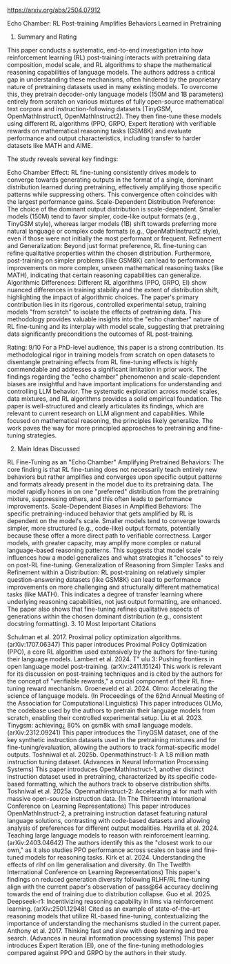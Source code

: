 https://arxiv.org/abs/2504.07912

Echo Chamber: RL Post-training Amplifies Behaviors Learned in Pretraining

1. Summary and Rating

This paper conducts a systematic, end-to-end investigation into how reinforcement learning (RL) post-training interacts with pretraining data composition, model scale, and RL algorithms to shape the mathematical reasoning capabilities of language models. The authors address a critical gap in understanding these mechanisms, often hindered by the proprietary nature of pretraining datasets used in many existing models. To overcome this, they pretrain decoder-only language models (150M and 1B parameters) entirely from scratch on various mixtures of fully open-source mathematical text corpora and instruction-following datasets (TinyGSM, OpenMathInstruct1, OpenMathInstruct2). They then fine-tune these models using different RL algorithms (PPO, GRPO, Expert Iteration) with verifiable rewards on mathematical reasoning tasks (GSM8K) and evaluate performance and output characteristics, including transfer to harder datasets like MATH and AIME.

The study reveals several key findings:

Echo Chamber Effect: RL fine-tuning consistently drives models to converge towards generating outputs in the format of a single, dominant distribution learned during pretraining, effectively amplifying those specific patterns while suppressing others. This convergence often coincides with the largest performance gains.
Scale-Dependent Distribution Preference: The choice of the dominant output distribution is scale-dependent. Smaller models (150M) tend to favor simpler, code-like output formats (e.g., TinyGSM style), whereas larger models (1B) shift towards preferring more natural language or complex code formats (e.g., OpenMathInstruct2 style), even if those were not initially the most performant or frequent.
Refinement and Generalization: Beyond just format preference, RL fine-tuning can refine qualitative properties within the chosen distribution. Furthermore, post-training on simpler problems (like GSM8K) can lead to performance improvements on more complex, unseen mathematical reasoning tasks (like MATH), indicating that certain reasoning capabilities can generalize.
Algorithmic Differences: Different RL algorithms (PPO, GRPO, EI) show nuanced differences in training stability and the extent of distribution shift, highlighting the impact of algorithmic choices.
The paper's primary contribution lies in its rigorous, controlled experimental setup, training models "from scratch" to isolate the effects of pretraining data. This methodology provides valuable insights into the "echo chamber" nature of RL fine-tuning and its interplay with model scale, suggesting that pretraining data significantly preconditions the outcomes of RL post-training.

Rating: 9/10 For a PhD-level audience, this paper is a strong contribution. Its methodological rigor in training models from scratch on open datasets to disentangle pretraining effects from RL fine-tuning effects is highly commendable and addresses a significant limitation in prior work. The findings regarding the "echo chamber" phenomenon and scale-dependent biases are insightful and have important implications for understanding and controlling LLM behavior. The systematic exploration across model scales, data mixtures, and RL algorithms provides a solid empirical foundation. The paper is well-structured and clearly articulates its findings, which are relevant to current research on LLM alignment and capabilities. While focused on mathematical reasoning, the principles likely generalize. The work paves the way for more principled approaches to pretraining and fine-tuning strategies.

2. Main Ideas Discussed

RL Fine-Tuning as an "Echo Chamber" Amplifying Pretrained Behaviors: The core finding is that RL fine-tuning does not necessarily teach entirely new behaviors but rather amplifies and converges upon specific output patterns and formats already present in the model due to its pretraining data. The model rapidly hones in on one "preferred" distribution from the pretraining mixture, suppressing others, and this often leads to performance improvements.
Scale-Dependent Biases in Amplified Behaviors: The specific pretraining-induced behavior that gets amplified by RL is dependent on the model's scale. Smaller models tend to converge towards simpler, more structured (e.g., code-like) output formats, potentially because these offer a more direct path to verifiable correctness. Larger models, with greater capacity, may amplify more complex or natural language-based reasoning patterns. This suggests that model scale influences how a model generalizes and what strategies it "chooses" to rely on post-RL fine-tuning.
Generalization of Reasoning from Simpler Tasks and Refinement within a Distribution: RL post-training on relatively simpler question-answering datasets (like GSM8K) can lead to performance improvements on more challenging and structurally different mathematical tasks (like MATH). This indicates a degree of transfer learning where underlying reasoning capabilities, not just output formatting, are enhanced. The paper also shows that fine-tuning refines qualitative aspects of generations within the chosen dominant distribution (e.g., consistent docstring formatting).
3. 10 Most Important Citations

Schulman et al. 2017. Proximal policy optimization algorithms. (arXiv:1707.06347)
This paper introduces Proximal Policy Optimization (PPO), a core RL algorithm used extensively by the authors for fine-tuning their language models.
Lambert et al. 2024. T" ulu 3: Pushing frontiers in open language model post-training. (arXiv:2411.15124)
This work is relevant for its discussion on post-training techniques and is cited by the authors for the concept of "verifiable rewards," a crucial component of their RL fine-tuning reward mechanism.
Groeneveld et al. 2024. Olmo: Accelerating the science of language models. (In Proceedings of the 62nd Annual Meeting of the Association for Computational Linguistics)
This paper introduces OLMo, the codebase used by the authors to pretrain their language models from scratch, enabling their controlled experimental setup.
Liu et al. 2023. Tinygsm: achieving¿ 80% on gsm8k with small language models. (arXiv:2312.09241)
This paper introduces the TinyGSM dataset, one of the key synthetic instruction datasets used in the pretraining mixtures and for fine-tuning/evaluation, allowing the authors to track format-specific model outputs.
Toshniwal et al. 2025b. Openmathinstruct-1: A 1.8 million math instruction tuning dataset. (Advances in Neural Information Processing Systems)
This paper introduces OpenMathInstruct-1, another distinct instruction dataset used in pretraining, characterized by its specific code-based formatting, which the authors track to observe distribution shifts.
Toshniwal et al. 2025a. Openmathinstruct-2: Accelerating ai for math with massive open-source instruction data. (In The Thirteenth International Conference on Learning Representations)
This paper introduces OpenMathInstruct-2, a pretraining instruction dataset featuring natural language solutions, contrasting with code-based datasets and allowing analysis of preferences for different output modalities.
Havrilla et al. 2024. Teaching large language models to reason with reinforcement learning. (arXiv:2403.04642)
The authors identify this as the "closest work to our own," as it also studies PPO performance across scales on base and fine-tuned models for reasoning tasks.
Kirk et al. 2024. Understanding the effects of rlhf on llm generalisation and diversity. (In The Twelfth International Conference on Learning Representations)
This paper's findings on reduced generation diversity following RLHF/RL fine-tuning align with the current paper's observation of pass@64 accuracy declining towards the end of training due to distribution collapse.
Guo et al. 2025. Deepseek-r1: Incentivizing reasoning capability in llms via reinforcement learning. (arXiv:2501.12948)
Cited as an example of state-of-the-art reasoning models that utilize RL-based fine-tuning, contextualizing the importance of understanding the mechanisms studied in the current paper.
Anthony et al. 2017. Thinking fast and slow with deep learning and tree search. (Advances in neural information processing systems)
This paper introduces Expert Iteration (EI), one of the fine-tuning methodologies compared against PPO and GRPO by the authors in their study.
